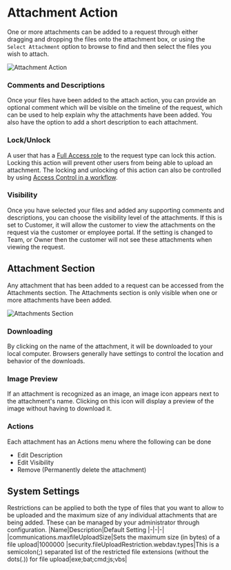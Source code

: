 # Attachment Action
One or more attachments can be added to a request through either dragging and dropping the files onto the attachment box, or using the `Select Attachment` option to browse to find and then select the files you wish to attach.

![Attachment Action](/_books/servicemanager-user-guide/service-portfolio/requests/images/attachment-action.png)

### Comments and Descriptions
Once your files have been added to the attach action, you can provide an optional comment which will be visible on the timeline of the request, which can be used to help explain why the attachments have been added. You also have the option to add a short description to each attachment.

### Lock/Unlock
A user that has a [Full Access role](/servicemanager-config/setup/service-manager-roles#system-roles) to the request type can lock this action.  Locking this action will prevent other users from being able to upload an attachment. The locking and unlocking of this action can also be controlled by using [Access Control in a workflow](/servicemanager-config/customize/workflows/service-manager-workflows#access-control).  

### Visibility
Once you have selected your files and added any supporting comments and descriptions, you can choose the visibility level of the attachments. If this is set to Customer, it will allow the customer to view the attachments on the request via the customer or employee portal. If the setting is changed to Team, or Owner then the customer will not see these attachments when viewing the request.

## Attachment Section
Any attachment that has been added to a request can be accessed from the Attachments section.  The Attachments section is only visible when one or more attachments have been added.

![Attachments Section](/_books/servicemanager-user-guide/service-portfolio/requests/images/attachments-section.png)

### Downloading
By clicking on the name of the attachment, it will be downloaded to your local computer. Browsers generally have settings to control the location and behavior of the downloads.
### Image Preview
If an attachment is recognized as an image, an image icon appears next to the attachment's name.  Clicking on this icon will display a preview of the image without having to download it.
### Actions
Each attachment has an Actions menu where the following can be done
* Edit Description
* Edit Visibility
* Remove (Permanently delete the attachment)

## System Settings
Restrictions can be applied to both the type of files that you want to allow to be uploaded and the maximum size of any individual attachments that are being added. These can be managed by your administrator through configuration.
|Name|Description|Default Setting
|-|-|-|
|communications.maxfileUploadSize|Sets the maximum size (in bytes) of a file upload|1000000
|security.fileUploadRestriction.webdav.types|This is a semicolon(;) separated list of the restricted file extensions (without the dots(.)) for file upload|exe;bat;cmd;js;vbs|
<!-- https://wiki.hornbill.com/index.php?title=Attachment_Action_Item -->
